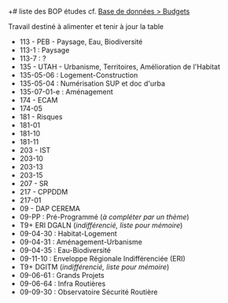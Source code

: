 +# liste des BOP études
cf. [Base de données > Budgets](base-de-donnees.md)

Travail destiné à alimenter et tenir à jour la table  

* 113 - PEB - Paysage, Eau, Biodiversité
 * 113-1 : Paysage
 * 113-7 : ?
* 135 - UTAH - Urbanisme, Territoires, Amélioration de l'Habitat
 * 135-05-06 : Logement-Construction
 * 135-05-04 : Numérisation SUP et doc d'urba
 * 135-07-01-e : Aménagement
* 174 - ECAM
 * 174-05
* 181 - Risques
 * 181-01
 * 181-10
 * 181-11
* 203 - IST
 * 203-10
 * 203-13
 * 203-15
* 207 - SR
* 217 - CPPDDM
 * 217-01
* 09 - DAP CEREMA  
 * 09-PP : Pré-Programmé (*à compléter par un thème*)
 * T9+ ERI DGALN (*indifférencié, liste pour mémoire*)
  * 09-04-30 : Habitat-Logement
  * 09-04-31 : Aménagement-Urbanisme
  * 09-04-35 : Eau-Biodiversité
  * 09-11-10 : Enveloppe Régionale Indifférenciée (ERI)
 * T9+ DGITM (*indifférencié, liste pour mémoire*)
  * 09-06-61 : Grands Projets
  * 09-06-64 : Infra Routières 
 * 09-09-30 : Observatoire Sécurité Routière
